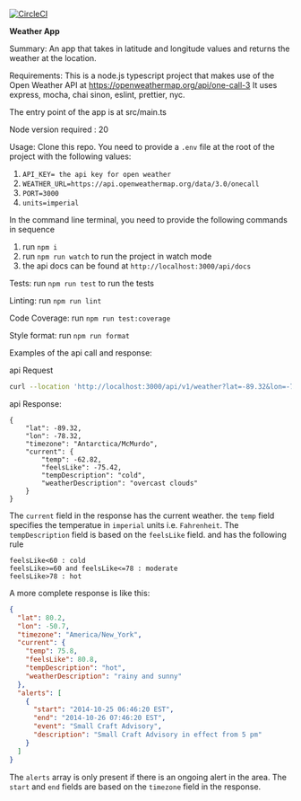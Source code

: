 [![CircleCI](https://circleci.com/gh/shikhar-co/weather-app.svg?style=svg)](https://circleci.com/gh/shikhar-co/weather-app)

**Weather App**

Summary:
An app that takes in latitude and longitude values and returns the weather at the location.

Requirements:
This is a node.js typescript project that makes use of the Open Weather API at https://openweathermap.org/api/one-call-3
It uses express, mocha, chai sinon, eslint, prettier, nyc.

The entry point of the app is at src/main.ts

Node version required : 20

Usage:
Clone this repo. You need to provide a `.env` file at the root of the project with the following values:
1. `API_KEY= the api key for open weather`
2. `WEATHER_URL=https://api.openweathermap.org/data/3.0/onecall`
3. `PORT=3000`
4. `units=imperial`

In the command line terminal, you need to provide the following commands in sequence
1. run `npm i`
2. run `npm run watch` to run the project in watch mode
3. the api docs can be found at `http://localhost:3000/api/docs`

Tests:
run `npm run test` to run the tests

Linting:
run `npm run lint`

Code Coverage:
run `npm run test:coverage`

Style format:
run `npm run format`


Examples of the api call and response:


api Request
```bash
curl --location 'http://localhost:3000/api/v1/weather?lat=-89.32&lon=-78.32'
```

api Response:
```
{
    "lat": -89.32,
    "lon": -78.32,
    "timezone": "Antarctica/McMurdo",
    "current": {
        "temp": -62.82,
        "feelsLike": -75.42,
        "tempDescription": "cold",
        "weatherDescription": "overcast clouds"
    }
}
```

The `current` field in the response has the current weather. the `temp` field specifies the temperatue in `imperial` units i.e. `Fahrenheit`. The `tempDescription` field is based on the `feelsLike` field. and has the following rule
```
feelsLike<60 : cold
feelsLike>=60 and feelsLike<=78 : moderate
feelsLike>78 : hot
```
A more complete response is like this:
```json
{
  "lat": 80.2,
  "lon": -50.7,
  "timezone": "America/New_York",
  "current": {
    "temp": 75.8,
    "feelsLike": 80.8,
    "tempDescription": "hot",
    "weatherDescription": "rainy and sunny"
  },
  "alerts": [
    {
      "start": "2014-10-25 06:46:20 EST",
      "end": "2014-10-26 07:46:20 EST",
      "event": "Small Craft Advisory",
      "description": "Small Craft Advisory in effect from 5 pm"
    }
  ]
}
```

The `alerts` array is only present if there is an ongoing alert in the area. The `start` and `end` fields are based on the `timezone` field in the response.





